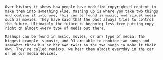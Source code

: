     Over history it shows how people have modified copyrighted content to make them into something else. Mashing up is where you take two things and combine it into one, this can be found in music, and visual media such as movies. They have said that the past always tries to control the future. Ultimately the future is becoming less free putting copy right on almost every type of media out there.
  
    Mashups can be found in music, movies, or any type of media. The biggest example is music, and DJ are able to combine two songs and somewhat throw his or her own twist on the two songs to make it their own. They're called remixes, we hear them almost everyday in the car or on our media devices.
